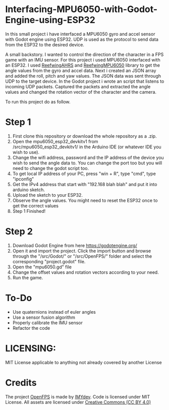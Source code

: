 # Interfacing-MPU6050-with-Godot-Engine-using-ESP32
In this small project i have interfaced a MPU6050 gyro and accel sensor with Godot engine using ESP32. UDP is used as the protocol to send data from the ESP32 to the desired device.

A small backstory. I wanted to control the direction of the character in a FPS game with an IMU sensor. For this project i used MPU6050 interfaced with an ESP32. I used [ReefwingAHRS](https://github.com/Reefwing-Software/Reefwing-AHRS "ReefwingAHRS") and [ReefwingMPU6050](https://github.com/Reefwing-Software/Reefwing-MPU6050 "ReefwingMPU6050") library to get the angle values from the gyro and accel data. Next i created an JSON array and added the roll, pitch and yaw values. The JSON data was sent through UDP to the target device. 
In the Godot project i wrote an script that listens to incoming UDP packets. Captured the packets and extracted the angle values and changed the rotation vector of the character and the camera.

To run this project do as follow.

# Step 1
1) First clone this repository or download the whole repository as a .zip.
2) Open the mpu6050_esp32_devkitv1 from /src/mpu6050_esp32_devkitv1/ in the Arduino IDE (or whatever IDE you wish to use).
3) Change the wifi address, password and the IP address of the device you wish to send the angle data to. You can change the port too but you will need to change the godot script too.
4) To get local IP address of your PC, press "win + R", type "cmd", type "ipconfig"
5) Get the IPv4 address that start with "192.168 blah blah" and put it into arduino sketch.
6) Upload the sketch to your ESP32.
7) Observe the angle values. You might need to reset the ESP32 once to get the correct values
8) Step 1 Finished!

# Step 2
1) Download Godot Engine from here https://godotengine.org/
2) Open it and import the project. Click the import button and browse through the "/src/Godot/" or "/src/OpenFPS/" folder and select the corresponding "project.godot" file.
3) Open the "mpu6050.gd" file
4) Change the offset values and rotation vectors according to your need.
5) Run the game.

# To-Do
- Use quaternions instead of euler angles
- Use a sensor fusion algorithm
- Properly calibrate the IMU sensor
- Refactor the code

# LICENSING:
MIT License applicable to anything not already covered by another License

# Credits
The project [OpenFPS](https://github.com/IMYdev/OpenFPS "OpenFPS") is made by [IMYdev](https://github.com/IMYdev "IMYdev"). Code is licensed under MIT License. All assets are licensed under [Creative Commons (CC BY 4.0)](https://creativecommons.org/licenses/by/4.0/ "Creative Commons (CC BY 4.0)")
